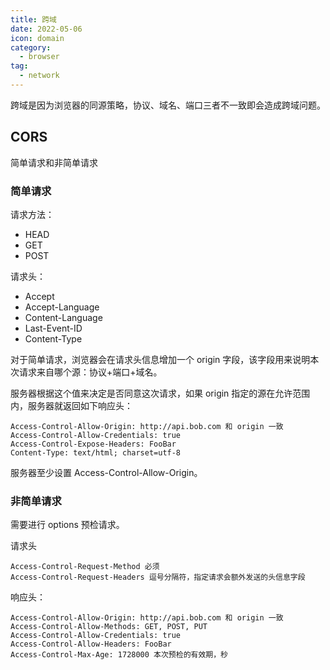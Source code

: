 ```yaml
---
title: 跨域
date: 2022-05-06
icon: domain
category:
  - browser
tag:
  - network
---
```


跨域是因为浏览器的同源策略，协议、域名、端口三者不一致即会造成跨域问题。

## CORS

简单请求和非简单请求

### 简单请求

请求方法：

- HEAD
- GET
- POST

请求头：

- Accept
- Accept-Language
- Content-Language
- Last-Event-ID
- Content-Type

对于简单请求，浏览器会在请求头信息增加一个 origin 字段，该字段用来说明本次请求来自哪个源：协议+端口+域名。

服务器根据这个值来决定是否同意这次请求，如果 origin 指定的源在允许范围内，服务器就返回如下响应头：

```
Access-Control-Allow-Origin: http://api.bob.com 和 origin 一致
Access-Control-Allow-Credentials: true
Access-Control-Expose-Headers: FooBar
Content-Type: text/html; charset=utf-8
```

服务器至少设置 Access-Control-Allow-Origin。

### 非简单请求

需要进行 options 预检请求。

请求头

```
Access-Control-Request-Method 必须
Access-Control-Request-Headers 逗号分隔符，指定请求会额外发送的头信息字段
```

响应头：

```
Access-Control-Allow-Origin: http://api.bob.com 和 origin 一致
Access-Control-Allow-Methods: GET, POST, PUT
Access-Control-Allow-Credentials: true
Access-Control-Allow-Headers: FooBar
Access-Control-Max-Age: 1728000 本次预检的有效期，秒
```
